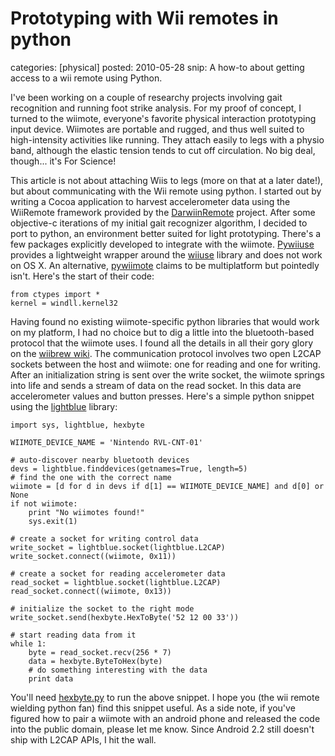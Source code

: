 Prototyping with Wii remotes in python
======================================
categories: [physical]
posted: 2010-05-28
snip: A how-to about getting access to a wii remote using Python.



I've been working on a couple of researchy projects involving gait
recognition and running foot strike analysis. For my proof of concept, I
turned to the wiimote, everyone's favorite physical interaction
prototyping input device. Wiimotes are portable and rugged, and thus
well suited to high-intensity activities like running. They attach
easily to legs with a physio band, although the elastic tension tends to
cut off circulation. No big deal, though... it's For Science! 

This article is not about attaching Wiis to legs (more on that at a
later date!), but about communicating with the Wii remote using python.
I started out by writing a Cocoa application to harvest accelerometer
data using the WiiRemote framework provided by the [DarwiinRemote][]
project.  After some objective-c iterations of my initial gait
recognizer algorithm, I decided to port to python, an environment better
suited for light prototyping. There's a few packages explicitly
developed to integrate with the wiimote. [Pywiiuse][] provides a
lightweight wrapper around the [wiiuse][] library and does not work on
OS X. An alternative, [pywiimote][] claims to be multiplatform but
pointedly isn't. Here's the start of their code: 

    from ctypes import *
    kernel = windll.kernel32

Having found no existing wiimote-specific python libraries that would
work on my platform, I had no choice but to dig a little into the
bluetooth-based protocol that the wiimote uses. I found all the details
in all their gory glory on the [wiibrew wiki][]. The communication
protocol involves two open L2CAP sockets between the host and wiimote:
one for reading and one for writing. After an initialization string is
sent over the write socket, the wiimote springs into life and sends a
stream of data on the read socket. In this data are accelerometer values
and button presses. Here's a simple python snippet using the
[lightblue][] library:

    import sys, lightblue, hexbyte
     
    WIIMOTE_DEVICE_NAME = 'Nintendo RVL-CNT-01'
     
    # auto-discover nearby bluetooth devices
    devs = lightblue.finddevices(getnames=True, length=5)
    # find the one with the correct name
    wiimote = [d for d in devs if d[1] == WIIMOTE_DEVICE_NAME] and d[0] or None
    if not wiimote:
        print "No wiimotes found!"
        sys.exit(1)
     
    # create a socket for writing control data
    write_socket = lightblue.socket(lightblue.L2CAP)
    write_socket.connect((wiimote, 0x11))
     
    # create a socket for reading accelerometer data
    read_socket = lightblue.socket(lightblue.L2CAP)
    read_socket.connect((wiimote, 0x13))
     
    # initialize the socket to the right mode
    write_socket.send(hexbyte.HexToByte('52 12 00 33'))
     
    # start reading data from it
    while 1:
        byte = read_socket.recv(256 * 7)
        data = hexbyte.ByteToHex(byte)
        # do something interesting with the data
        print data


You'll need [hexbyte.py][] to run the above snippet. I hope
you (the wii remote wielding python fan) find this snippet useful. As a
side note, if you've figured how to pair a wiimote with an android phone
and released the code into the public domain, please let me know. Since
Android 2.2 still doesn't ship with L2CAP APIs, I hit the wall.

  [DarwiinRemote]: http://darwiin-remote.sourceforge.net/
  [Pywiiuse]: http://stackoverflow.com/questions/481943/python-with-wiimote-using-pywiiuse-module
  [wiiuse]: http://www.wiiuse.net/
  [pywiimote]: http://code.google.com/p/pywiimote/
  [wiibrew wiki]: http://wiibrew.org/wiki/Wiimote#Accelerometer
  [lightblue]: http://lightblue.sourceforge.net/
  [hexbyte.py]: https://github.com/borismus/Running-Gestures/blob/master/hexbyte.py

